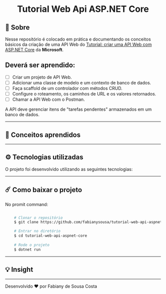<h1 align="center"> Tutorial Web Api ASP.NET Core </h1>

## 📑 Sobre

Nesse repositório é colocado em prática e documentando os conceitos básicos da criação de uma API Web do [Tutorial: criar uma API Web com ASP.NET Core](https://docs.microsoft.com/pt-br/aspnet/core/tutorials/first-web-api?view=aspnetcore-3.1&tabs=visual-studio) da **Microsoft**.

## Deverá ser aprendido:

- [ ] Criar um projeto de API Web.
- [ ] Adicionar uma classe de modelo e um contexto de banco de dados.
- [ ] Faça scaffold de um controlador com métodos CRUD.
- [ ] Configure o roteamento, os caminhos de URL e os valores retornados.
- [ ] Chamar a API Web com o Postman.

A API deve gerenciar itens de "tarefas pendentes" armazenados em um banco de dados. 

---

## 🧠 Conceitos aprendidos



---

## ⚙️ Tecnologias utilizadas

O projeto foi desenvolvido utilizando as seguintes tecnologias:



---

## ☄️ Como baixar o projeto

No promit command:

```bash

    # Clonar o repositório
    $ git clone https://github.com/fabianysousa/tutorial-web-api-aspnet-core

    # Entrar no diretório
    $ cd tutorial-web-api-aspnet-core
    
    # Rode o projeto
    $ dotnet run

```
---
## 💡 Insight



---

Desenvolvido ❤️ por Fabiany de Sousa Costa
